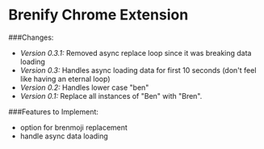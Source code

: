 # Brenify Chrome Extension

###Changes:

* *Version 0.3.1:* Removed async replace loop since it was breaking data loading
* *Version 0.3:* Handles async loading data for first 10 seconds (don't feel like having an eternal loop)
* *Version 0.2:* Handles lower case "ben"
* *Version 0.1:* Replace all instances of "Ben" with "Bren".

###Features to Implement:

- option for brenmoji replacement
- handle async data loading
